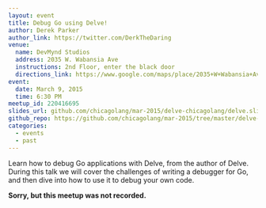 ```yaml
---
layout: event
title: Debug Go using Delve!
author: Derek Parker
author_link: https://twitter.com/DerkTheDaring
venue:
  name: DevMynd Studios
  address: 2035 W. Wabansia Ave
  instructions: 2nd Floor, enter the black door
  directions_link: https://www.google.com/maps/place/2035+W+Wabansia+Ave,+Chicago,+IL+60647/@41.9120576,-87.6789658,17z
event:
  date: March 9, 2015
  time: 6:30 PM
meetup_id: 220416695
slides_url: github.com/chicagolang/mar-2015/delve-chicagolang/delve.slide
github_repo: https://github.com/chicagolang/mar-2015/tree/master/delve-chicagolang/examples
categories:
  - events
  - past
---
```

Learn how to debug Go applications with Delve, from the author of Delve. 
During this talk we will cover the challenges of writing a debugger for Go, and 
then dive into how to use it to debug your own code.

**Sorry, but this meetup was not recorded.**